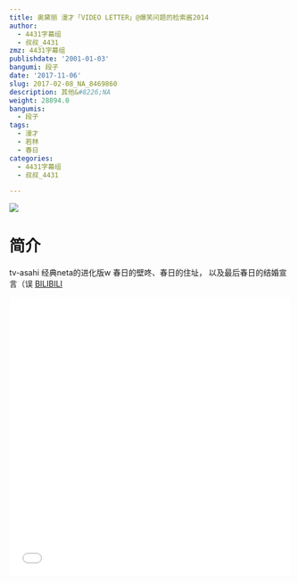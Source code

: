 ```yaml
---
title: 奥黛丽 漫才「VIDEO LETTER」@爆笑问题的检索酱2014
author:
  - 4431字幕组
  - 叔叔_4431
zmz: 4431字幕组
publishdate: '2001-01-03'
bangumi: 段子
date: '2017-11-06'
slug: 2017-02-08_NA_8469860
description: 其他&#8226;NA
weight: 28894.0
bangumis:
  - 段子
tags:
  - 漫才
  - 若林
  - 春日
categories:
  - 4431字幕组
  - 叔叔_4431

---
```

![](https://i.imgur.com/VRMeCqI.png)
# 简介  
tv-asahi 经典neta的进化版w
春日的壁咚、春日的住址，
以及最后春日的结婚宣言（误
  [BILIBILI](https://www.bilibili.com/video/av8469860/)

  <iframe src="//www.bilibili.com/html/html5player.html?cid=13944491&aid=8469860" width="100%" height="500" frameborder="0" allowfullscreen="allowfullscreen"></iframe>
